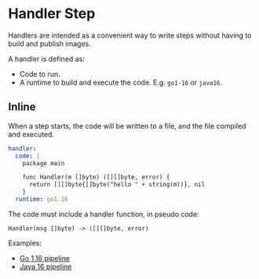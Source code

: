 # Handler Step

Handlers are intended as a convenient way to write steps without having to build and publish images.

A handler is defined as:

* Code to run.
* A runtime to build and execute the code. E.g. `go1-16` or `java16`.

## Inline

When a step starts, the code will be written to a file, and the file compiled and executed.

```yaml
handler:
  code: |
    package main

    func Handler(m []byte) ([][]byte, error) {
      return [][]byte{[]byte("hello " + string(m))}, nil
    }
  runtime: go1.16
```

The code must include a handler function, in pseudo code:

```
Handler(msg []byte) -> ([][]byte, error) 
```

Examples:

* [Go 1.16 pipeline](examples/104-go1-16-pipeline.yaml)
* [Java 16 pipeline](examples/104-java16-pipeline.yaml)

